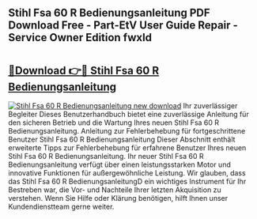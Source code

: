 ## Stihl Fsa 60 R Bedienungsanleitung PDF Download Free - Part-EtV User Guide Repair - Service Owner Edition fwxId

# <h2><a href="http://df5jg8b.blite.top/?on=Stihl+Fsa+60+R+Bedienungsanleitung">🔗Download 👉🔴 Stihl Fsa 60 R Bedienungsanleitung</a></h2>

[![Stihl Fsa 60 R Bedienungsanleitung new download](https://i.imgur.com/lujVjoI.png)](http://df5jg8b.blite.top/?on=Stihl+Fsa+60+R+Bedienungsanleitung)
Ihr zuverlässiger Begleiter Dieses Benutzerhandbuch bietet eine zuverlässige Anleitung für den sicheren Betrieb und die Wartung Ihres neuen Stihl Fsa 60 R Bedienungsanleitung. Anleitung zur Fehlerbehebung für fortgeschrittene Benutzer Stihl Fsa 60 R Bedienungsanleitung Dieser Abschnitt enthält erweiterte Tipps zur Fehlerbehebung für erfahrene Benutzer Ihres neuen Stihl Fsa 60 R Bedienungsanleitung. Ihr neuer Stihl Fsa 60 R Bedienungsanleitung verfügt über einen leistungsstarken Motor und innovative Funktionen für außergewöhnliche Leistung. Wir glauben, dass das Stihl Fsa 60 R BedienungsanleitungD ein wichtiges Instrument für Ihr Bestreben war, die Vor- und Nachteile Ihrer letzten Akquisition zu verstehen. Wenn Sie Hilfe oder Klärung benötigen, hilft Ihnen unser Kundendienstteam gerne weiter.
